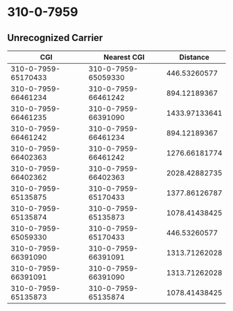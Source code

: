 # 310-0-7959
## Unrecognized Carrier


| CGI | Nearest CGI | Distance |
|-----|-------------|----------|
| 310-0-7959-65170433 | 310-0-7959-65059330 | 446.53260577 |
| 310-0-7959-66461234 | 310-0-7959-66461242 | 894.12189367 |
| 310-0-7959-66461235 | 310-0-7959-66391090 | 1433.97133641 |
| 310-0-7959-66461242 | 310-0-7959-66461234 | 894.12189367 |
| 310-0-7959-66402363 | 310-0-7959-66461242 | 1276.66181774 |
| 310-0-7959-66402362 | 310-0-7959-66402363 | 2028.42882735 |
| 310-0-7959-65135875 | 310-0-7959-65170433 | 1377.86126787 |
| 310-0-7959-65135874 | 310-0-7959-65135873 | 1078.41438425 |
| 310-0-7959-65059330 | 310-0-7959-65170433 | 446.53260577 |
| 310-0-7959-66391090 | 310-0-7959-66391091 | 1313.71262028 |
| 310-0-7959-66391091 | 310-0-7959-66391090 | 1313.71262028 |
| 310-0-7959-65135873 | 310-0-7959-65135874 | 1078.41438425 |
